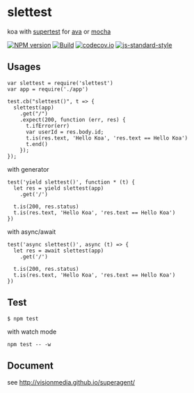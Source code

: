 # slettest

koa with [supertest](https://github.com/visionmedia/supertest) for [ava](https://github.com/avajs/ava) or [mocha](https://github.com/mochajs/mocha)

[![NPM version](https://img.shields.io/npm/v/sletTest.svg?style=flat-square)](https://www.npmjs.com/package/sletTest)
[![Build](https://travis-ci.org/sletjs/sletTest.svg?branch=master)](https://travis-ci.org/sletjs/sletTest)
[![codecov.io](https://codecov.io/github/sletjs/sletTest/coverage.svg?branch=master)](https://codecov.io/github/sletjs/sletTest?branch=master)
[![js-standard-style](https://img.shields.io/badge/code%20style-standard-brightgreen.svg)](http://standardjs.com/)

## Usages

```
var slettest = require('slettest')
var app = require('./app')

test.cb("slettest()", t => {
  slettest(app)
    .get("/")
    .expect(200, function (err, res) {
      t.ifError(err)
      var userId = res.body.id;
      t.is(res.text, 'Hello Koa', 'res.text == Hello Koa')
      t.end()
    });
});
```

with generator

```
test('yield slettest()', function * (t) {
  let res = yield slettest(app)
    .get('/')

  t.is(200, res.status)
  t.is(res.text, 'Hello Koa', 'res.text == Hello Koa')
})
```

with async/await

```
test('async slettest()', async (t) => {
  let res = await slettest(app)
    .get('/')

  t.is(200, res.status)
  t.is(res.text, 'Hello Koa', 'res.text == Hello Koa')
})
```

## Test

```
$ npm test
```

with watch mode

```
npm test -- -w 
```


## Document

see http://visionmedia.github.io/superagent/

